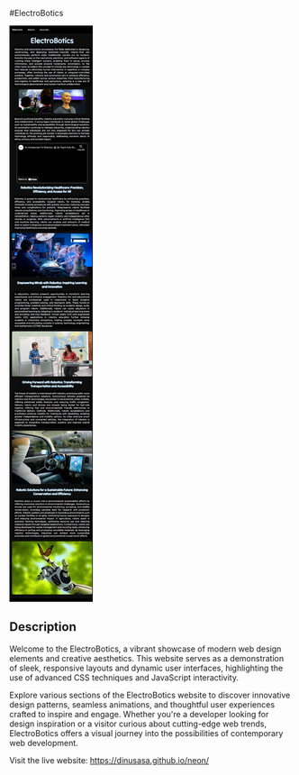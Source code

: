 #ElectroBotics

![Neon Website](./images/Screenshot_22-7-2024_04132_127.0.0.1.jpeg
)

## Description
Welcome to the ElectroBotics, a vibrant showcase of modern web design elements and creative aesthetics. This website serves as a demonstration of sleek, responsive layouts and dynamic user interfaces, highlighting the use of advanced CSS techniques and JavaScript interactivity.

Explore various sections of the ElectroBotics website to discover innovative design patterns, seamless animations, and thoughtful user experiences crafted to inspire and engage. Whether you're a developer looking for design inspiration or a visitor curious about cutting-edge web trends, ElectroBotics offers a visual journey into the possibilities of contemporary web development.

Visit the live website: https://dinusasa.github.io/neon/


